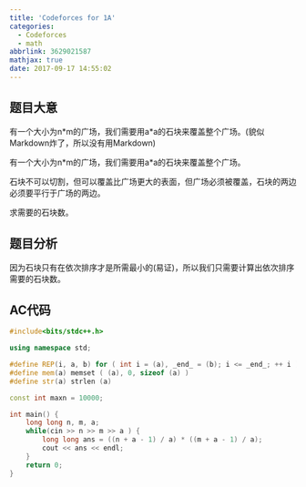 ```yaml
---
title: 'Codeforces for 1A'
categories:
  - Codeforces
  - math
abbrlink: 3629021587
mathjax: true
date: 2017-09-17 14:55:02
---
```


## 题目大意

有一个大小为n\*m的广场，我们需要用a\*a的石块来覆盖整个广场。(貌似Markdown炸了，所以没有用Markdown)

有一个大小为n\*m的广场，我们需要用a\*a的石块来覆盖整个广场。

石块不可以切割，但可以覆盖比广场更大的表面，但广场必须被覆盖，石块的两边必须要平行于广场的两边。

求需要的石块数。

<!--more-->

## 题目分析
因为石块只有在依次排序才是所需最小的(易证)，所以我们只需要计算出依次排序需要的石块数。

## AC代码

```cpp
#include<bits/stdc++.h>

using namespace std;

#define REP(i, a, b) for ( int i = (a), _end_ = (b); i <= _end_; ++ i )
#define mem(a) memset ( (a), 0, sizeof (a) )
#define str(a) strlen (a)

const int maxn = 10000;

int main() {
    long long n, m, a;
    while(cin >> n >> m >> a ) {
        long long ans = ((n + a - 1) / a) * ((m + a - 1) / a);
        cout << ans << endl;
    }
    return 0;
}
```
